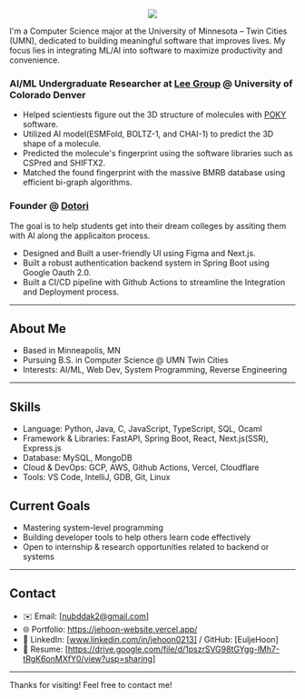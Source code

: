 <p align="center">
  <img src="https://readme-typing-svg.demolab.com?font=Fira+Code&size=26&duration=2000&pause=1000&color=A259FF&center=true&vCenter=true&width=500&lines=Hi%2C+I'm+Jehoon+Park+%F0%9F%91%8B" />
</p>

I'm a Computer Science major at the University of Minnesota – Twin Cities (UMN), dedicated to building meaningful software that improves lives. My focus lies in integrating ML/AI into software to maximize productivity and convenience.

### AI/ML Undergraduate Researcher at [Lee Group](https://sites.google.com/view/wlee-group/people) @ University of Colorado Denver
- Helped scientiests figure out the 3D structure of molecules with [POKY](https://sites.google.com/view/pokynmr) software.
- Utilized AI model(ESMFold, BOLTZ-1, and CHAI-1) to predict the 3D shape of a molecule.
- Predicted the molecule's fingerprint using the software libraries such as CSPred and SHIFTX2.
- Matched the found fingerprint with the massive BMRB database using efficient bi-graph algorithms.

### Founder @ [Dotori](https://dotori-intro-website.vercel.app/)
The goal is to help students get into their dream colleges by assiting them with AI along the applicaiton process.
- Designed and Built a user-friendly UI using Figma and Next.js.
- Built a robust authentication backend system in Spring Boot using Google Oauth 2.0.
- Built a CI/CD pipeline with Github Actions to streamline the Integration and Deployment process.
---

##  About Me
- Based in Minneapolis, MN  
- Pursuing B.S. in Computer Science @ UMN Twin Cities  
- Interests: AI/ML, Web Dev, System Programming, Reverse Engineering  
---

## Skills
- Language: Python, Java, C, JavaScript, TypeScript, SQL, Ocaml
- Framework & Libraries: FastAPI, Spring Boot, React, Next.js(SSR), Express.js
- Database: MySQL, MongoDB
- Cloud & DevOps: GCP, AWS, Github Actions, Vercel, Cloudflare
- Tools: VS Code, IntelliJ, GDB, Git, Linux

## Current Goals
- Mastering system-level programming 
- Building developer tools to help others learn code effectively  
- Open to internship & research opportunities related to backend or systems

---

## Contact
- ✉️ Email: [nubddak2@gmail.com] 
- 🌐 Portfolio: https://jehoon-website.vercel.app/  
- 📎 LinkedIn: [www.linkedin.com/in/jehoon0213] / GitHub: [EuljeHoon]
- 📄 Resume: [https://drive.google.com/file/d/1pszrSVG98tGYgg-lMh7-tRgK6onMXfY0/view?usp=sharing]
---

Thanks for visiting!
Feel free to contact me!

